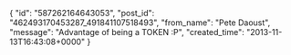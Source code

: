  {
   "id": "587262164643053",
   "post_id": "462493170453287_491841107518493",
   "from_name": "Pete Daoust",
   "message": "Advantage of being a TOKEN :P",
   "created_time": "2013-11-13T16:43:08+0000"
 }
